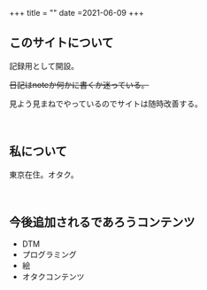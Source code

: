 +++
title = ""
date =2021-06-09
+++

## このサイトについて
記録用として開設。

~~日記はnoteか何かに書くか迷っている。~~

見よう見まねでやっているのでサイトは随時改善する。

<br>

## 私について
東京在住。オタク。

<br>

## 今後追加されるであろうコンテンツ
* DTM
* プログラミング
* 絵
* オタクコンテンツ

<!-- more -->